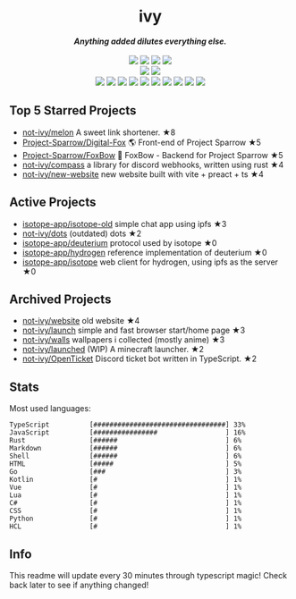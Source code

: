 <!-- deno-fmt-ignore-file -->
<h1 align="center">ivy</h1>
<div align="center">
  <b><i>Anything added dilutes everything else.</i></b>
  <br />
  <br />
  <img src="https://img.shields.io/badge/-Vim-%23ec91d8?logo=Vim&labelColor=4c566a" />
  <img src="https://img.shields.io/badge/-CLion-%23f4d3d5?logo=CLion&labelColor=4c566a" />
  <img src="https://img.shields.io/badge/-IntellJ IDEA-%23f69ee1?logo=IntelliJIDEA&labelColor=4c566a" />
  <img src="https://img.shields.io/badge/-Visual Studio Code-%23ffaaea?logo=VisualStudioCode&labelColor=4c566a" />
  <br />
  <img src="https://img.shields.io/badge/-macOS-%23ffc9e5?logo=macOS&labelColor=4c566a" />
  <img src="https://img.shields.io/badge/-Linux-%23e9d3d0?logo=Linux&labelColor=4c566a" />
  <br />
<img src="https://img.shields.io/badge/-TypeScript-fec5bb" />
<img src="https://img.shields.io/badge/-Go-ffe5d9" />
<img src="https://img.shields.io/badge/-Rust-fec89a" />
<img src="https://img.shields.io/badge/-JavaScript-fcd5ce" />
<img src="https://img.shields.io/badge/-other-fae1dd" />
<img src="https://img.shields.io/badge/-Markdown-f8edeb" />
<img src="https://img.shields.io/badge/-Shell-ffd7ba" />
<img src="https://img.shields.io/badge/-Kotlin-e8e8e4" />
<img src="https://img.shields.io/badge/-Vue-d8e2dc" />
<img src="https://img.shields.io/badge/-HTML-ece4db" />
  <br />
</div>

## Top 5 Starred Projects

- [not-ivy/melon](https://github.com/not-ivy/melon) A sweet link shortener. ★8
- [Project-Sparrow/Digital-Fox](https://github.com/Project-Sparrow/Digital-Fox) 🌎 Front-end of Project Sparrow ★5
- [Project-Sparrow/FoxBow](https://github.com/Project-Sparrow/FoxBow) 🏹 FoxBow - Backend for Project Sparrow ★5
- [not-ivy/compass](https://github.com/not-ivy/compass) a library for discord webhooks, written using rust ★4
- [not-ivy/new-website](https://github.com/not-ivy/new-website) new website built with vite + preact + ts ★4

## Active Projects

- [isotope-app/isotope-old](https://github.com/isotope-app/isotope-old) simple chat app using ipfs ★3
- [not-ivy/dots](https://github.com/not-ivy/dots) (outdated) dots ★2
- [isotope-app/deuterium](https://github.com/isotope-app/deuterium) protocol used by isotope ★0
- [isotope-app/hydrogen](https://github.com/isotope-app/hydrogen) reference implementation of deuterium ★0
- [isotope-app/isotope](https://github.com/isotope-app/isotope) web client for hydrogen, using ipfs as the server ★0

## Archived Projects

- [not-ivy/website](https://github.com/not-ivy/website) old website ★4
- [not-ivy/launch](https://github.com/not-ivy/launch) simple and fast browser start/home page ★3
- [not-ivy/walls](https://github.com/not-ivy/walls) wallpapers i collected (mostly anime) ★3
- [not-ivy/launched](https://github.com/not-ivy/launched) (WIP) A minecraft launcher. ★2
- [not-ivy/OpenTicket](https://github.com/not-ivy/OpenTicket) Discord ticket bot written in TypeScript. ★2

## Stats

Most used languages:
```
TypeScript          [#################################] 33%
JavaScript          [################                 ] 16%
Rust                [######                           ] 6%
Markdown            [######                           ] 6%
Shell               [######                           ] 6%
HTML                [#####                            ] 5%
Go                  [###                              ] 3%
Kotlin              [#                                ] 1%
Vue                 [#                                ] 1%
Lua                 [#                                ] 1%
C#                  [#                                ] 1%
CSS                 [#                                ] 1%
Python              [#                                ] 1%
HCL                 [#                                ] 1%
```

## Info

This readme will update every 30 minutes through typescript magic! Check back later to see if anything changed!
